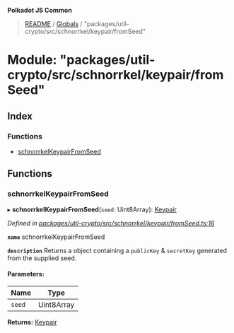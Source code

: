 **Polkadot JS Common**

> [README](../README.md) / [Globals](../globals.md) / "packages/util-crypto/src/schnorrkel/keypair/fromSeed"

# Module: "packages/util-crypto/src/schnorrkel/keypair/fromSeed"

## Index

### Functions

* [schnorrkelKeypairFromSeed](_packages_util_crypto_src_schnorrkel_keypair_fromseed_.md#schnorrkelkeypairfromseed)

## Functions

### schnorrkelKeypairFromSeed

▸ **schnorrkelKeypairFromSeed**(`seed`: Uint8Array): [Keypair](../interfaces/_packages_util_crypto_src_types_.keypair.md)

*Defined in [packages/util-crypto/src/schnorrkel/keypair/fromSeed.ts:16](https://github.com/polkadot-js/common/blob/30198d1a/packages/util-crypto/src/schnorrkel/keypair/fromSeed.ts#L16)*

**`name`** schnorrkelKeypairFromSeed

**`description`** Returns a object containing a `publicKey` & `secretKey` generated from the supplied seed.

#### Parameters:

Name | Type |
------ | ------ |
`seed` | Uint8Array |

**Returns:** [Keypair](../interfaces/_packages_util_crypto_src_types_.keypair.md)
